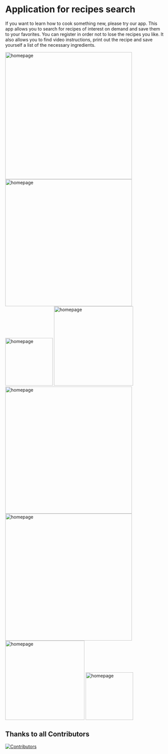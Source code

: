 # Application for recipes search

<p>If you want to learn how to cook something new, please try our app. This app allows you to search for recipes of interest on demand and save them to your favorites. You can register in order not to lose the recipes you like. It also allows you to find video instructions, print out the recipe and save yourself a list of the necessary ingredients.</p>

<img width="400" alt="homepage" src="https://user-images.githubusercontent.com/76097160/222954632-4a4e25aa-e2bd-4d11-8a49-3dffa9874364.png"> <img width="400" alt="homepage" src="https://user-images.githubusercontent.com/76097160/222954908-d2dada2b-ab5f-4cdf-9aa1-cefa59f53b8e.png"> <img width="150" alt="homepage" src="https://user-images.githubusercontent.com/76097160/222954729-bf848f4a-944a-4ff6-974d-6aca4d9cc90a.png"> <img width="250" alt="homepage" src="https://user-images.githubusercontent.com/76097160/222955063-c2f3be55-5b14-4509-bfb3-f32c4f9f4213.png"> <img width="400" alt="homepage" src="https://user-images.githubusercontent.com/76097160/222954922-582e7f72-bb3b-476d-94bb-3b22098a47c3.png"> <img width="400" alt="homepage" src="https://user-images.githubusercontent.com/76097160/222955053-9f54ceb3-eb5d-44e3-ac3d-6eba80894e1c.png"> <img width="250" alt="homepage" src="https://user-images.githubusercontent.com/76097160/222955061-e0ef5b30-0d67-4796-8fa0-e9e4cefc5853.png"> <img width="150" alt="homepage" src="https://user-images.githubusercontent.com/76097160/222954929-dbd5ffa6-d471-4848-a595-56639b06cda3.png">


## Thanks to all Contributors
[![Contributors](https://contrib.rocks/image?repo=AleksandraBakhcheva/recipes-search_app)](https://github.com/AleksandraBakhcheva/recipes-search_app/graphs/contributors)
